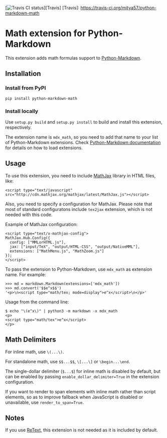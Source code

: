 [![Travis CI status](https://api.travis-ci.org/mitya57/python-markdown-math.svg)][Travis]
[Travis]: https://travis-ci.org/mitya57/python-markdown-math

Math extension for Python-Markdown
==================================

This extension adds math formulas support to [Python-Markdown].

[Python-Markdown]: https://github.com/waylan/Python-Markdown

Installation
------------

### Install from PyPI

```
pip install python-markdown-math
```

### Install locally

Use `setup.py build` and `setup.py install` to build and install this
extension, respectively.

The extension name is `mdx_math`, so you need to add that name to your
list of Python-Markdown extensions.
Check [Python-Markdown documentation] for details on how to load
extensions.

[Python-Markdown documentation]: http://pythonhosted.org/Markdown/extensions/

Usage
-----

To use this extension, you need to include [MathJax] library in HTML files, like:

    <script type="text/javascript" src="http://cdn.mathjax.org/mathjax/latest/MathJax.js"></script>

[MathJax]: http://www.mathjax.org/

Also, you need to specify a configuration for MathJax. Please note that
most of standard configuratons include `tex2jax` extension, which is not needed
with this code.

Example of MathJax configuration:

    <script type="text/x-mathjax-config">
    MathJax.Hub.Config({
      config: ["MMLorHTML.js"],
      jax: ["input/TeX", "output/HTML-CSS", "output/NativeMML"],
      extensions: ["MathMenu.js", "MathZoom.js"]
    });
    </script>

To pass the extension to Python-Markdown, use `mdx_math` as extension name.
For example:

    >>> md = markdown.Markdown(extensions=['mdx_math'])
    >>> md.convert('$$e^x$$')
    '<p>\n<script type="math/tex; mode=display">e^x</script>\n</p>'

Usage from the command line:

    $ echo "\(e^x\)" | python3 -m markdown -x mdx_math
    <p>
    <script type="math/tex">e^x</script>
    </p>

Math Delimiters
---------------

For inline math, use `\(...\)`.

For standalone math, use `$$...$$`, `\[...\]` or `\begin...\end`.

The single-dollar delimiter (`$...$`) for inline math is disabled by
default, but can be enabled by passing `enable_dollar_delimiter=True`
in the extension configuration.

If you want to render to span elements with inline math rather than script
elements, so as to improve fallback when JavaScript is disabled or unavailable,
use `render_to_span=True`.

Notes
-----

If you use [ReText](http://retext.sourceforge.net/), this extension is not needed as it is
included by default.
